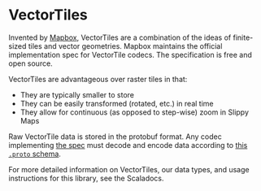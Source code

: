 VectorTiles
===========

Invented by [Mapbox](https://www.mapbox.com/), VectorTiles are a
combination of the ideas of finite-sized tiles and vector geometries. Mapbox
maintains the official implementation spec for VectorTile codecs. The
specification is free and open source.

VectorTiles are advantageous over raster tiles in that:
- They are typically smaller to store
- They can be easily transformed (rotated, etc.) in real time
- They allow for continuous (as opposed to step-wise) zoom in Slippy Maps

Raw VectorTile data is stored in the protobuf format. Any codec implementing
[the spec](https://github.com/mapbox/vector-tile-spec/tree/master/2.1) must
decode and encode data according to [this `.proto`
schema](https://github.com/mapbox/vector-tile-spec/blob/master/2.1/vector_tile.proto).

For more detailed information on VectorTiles, our data types, and usage
instructions for this library, see the Scaladocs.
